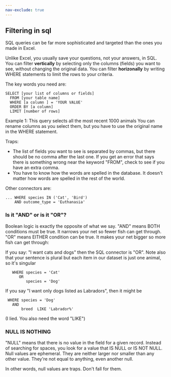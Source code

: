 ```yaml
---
nav-exclude: true
---
```


## Filtering in sql

SQL queries can be far more sophisticated and targeted than the ones you made in Excel.

Unlike Excel, you usually save your questions, not your answers, in SQL. You can filter **vertically** by selecting only the columns (fields) you want to see, without changing the original data. You can filter **horizonally** by writing WHERE statements to limit the rows to your criteria.

The key words you need are:

    SELECT [your list of columns or fields]
      FROM [your table name]
      WHERE [a column ] = 'YOUR VALUE'
      ORDER BY [a column]
      LIMIT [number of rows]



Example 1:
This query selects all the most recent 1000 animals
You can rename columns as you select them, but you have to use the original name in the WHERE statement.


  Traps:
  * The list of fields you want to see is separated by commas, but there should be no comma after the last one. If you get an error that says there is something wrong near the keyword "FROM", check to see if you have an extra comma.
  * You have to know how the words are spelled in the database. It doesn't matter how words are spelled in the rest of the world.




Other connectors are:

    ... WHERE species IN ('Cat', 'Bird')
        AND outcome_type = 'Euthanasia'


### Is it "AND" or is it "OR"?

Boolean logic is exactly the opposite of what we say. "AND" means BOTH conditions must be true. It narrows your net so fewer fish can get through. "OR" means EITHER condition can be true. It makes your net bigger so more fish can get through:

If you say: "I want cats and dogs" then the SQL connector is "OR". Note also that your sentence is plural but each item in our dataset is just one animal, so it's singular

       WHERE species = 'Cat'
          OR
             species = 'Dog'

If you say "I want only dogs listed as Labradors", then it might be

     WHERE species = 'Dog'
       AND
           breed  LIKE 'Labrador%'

(I lied. You also need the word "LIKE")

### NULL IS NOTHING
"NULL" means that there is no value in the field for a given record. Instead of searching for spaces, you look for a value that IS NULL or IS NOT NULL. Null values are ephemeral. They are neither larger nor smaller than any other value. They're not equal to anything, even another null.

In other words, null values are traps. Don't fall for them.
